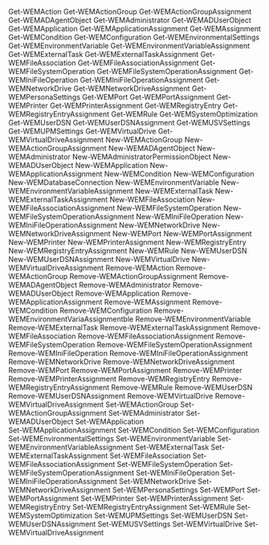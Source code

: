 Get-WEMAction
Get-WEMActionGroup
Get-WEMActionGroupAssignment
Get-WEMADAgentObject
Get-WEMAdministrator
Get-WEMADUserObject
Get-WEMApplication
Get-WEMApplicationAssignment
Get-WEMAssignment
Get-WEMCondition
Get-WEMConfiguration
Get-WEMEnvironmentalSettings
Get-WEMEnvironmentVariable
Get-WEMEnvironmentVariableAssignment
Get-WEMExternalTask
Get-WEMExternalTaskAssignment
Get-WEMFileAssociation
Get-WEMFileAssociationAssignment
Get-WEMFileSystemOperation
Get-WEMFileSystemOperationAssignment
Get-WEMIniFileOperation
Get-WEMIniFileOperationAssignment
Get-WEMNetworkDrive
Get-WEMNetworkDriveAssignment
Get-WEMPersonaSettings
Get-WEMPort
Get-WEMPortAssignment
Get-WEMPrinter
Get-WEMPrinterAssignment
Get-WEMRegistryEntry
Get-WEMRegistryEntryAssignment
Get-WEMRule
Get-WEMSystemOptimization
Get-WEMUserDSN
Get-WEMUserDSNAssignment
Get-WEMUSVSettings
Get-WEMUPMSettings
Get-WEMVirtualDrive
Get-WEMVirtualDriveAssignment
New-WEMActionGroup
New-WEMActionGroupAssignment
New-WEMADAgentObject
New-WEMAdministrator
New-WEMAdministratorPermissionObject
New-WEMADUserObject
New-WEMApplication
New-WEMApplicationAssignment
New-WEMCondition
New-WEMConfiguration
New-WEMDatabaseConnection
New-WEMEnvironmentVariable
New-WEMEnvironmentVariableAssignment
New-WEMExternalTask
New-WEMExternalTaskAssignment
New-WEMFileAssociation
New-WEMFileAssociationAssignment
New-WEMFileSystemOperation
New-WEMFileSystemOperationAssignment
New-WEMIniFileOperation
New-WEMIniFileOperationAssignment
New-WEMNetworkDrive
New-WEMNetworkDriveAssignment
New-WEMPort
New-WEMPortAssignment
New-WEMPrinter
New-WEMPrinterAssignment
New-WEMRegistryEntry
New-WEMRegistryEntryAssignment
New-WEMRule
New-WEMUserDSN
New-WEMUserDSNAssignment
New-WEMVirtualDrive
New-WEMVirtualDriveAssignment
Remove-WEMAction
Remove-WEMActionGroup
Remove-WEMActionGroupAssignment
Remove-WEMADAgentObject
Remove-WEMAdministrator
Remove-WEMADUserObject
Remove-WEMApplication
Remove-WEMApplicationAssignment
Remove-WEMAssignment
Remove-WEMCondition
Remove-WEMConfiguration
Remove-WEMEnvironmentVariaAssignmentble
Remove-WEMEnvironmentVariable
Remove-WEMExternalTask
Remove-WEMExternalTaskAssignment
Remove-WEMFileAssociation
Remove-WEMFileAssociationAssignment
Remove-WEMFileSystemOperation
Remove-WEMFileSystemOperationAssignment
Remove-WEMIniFileOperation
Remove-WEMIniFileOperationAssignment
Remove-WEMNetworkDrive
Remove-WEMNetworkDriveAssignment
Remove-WEMPort
Remove-WEMPortAssignment
Remove-WEMPrinter
Remove-WEMPrinterAssignment
Remove-WEMRegistryEntry
Remove-WEMRegistryEntryAssignment
Remove-WEMRule
Remove-WEMUserDSN
Remove-WEMUserDSNAssignment
Remove-WEMVirtualDrive
Remove-WEMVirtualDriveAssignment
Set-WEMActionGroup
Set-WEMActionGroupAssignment
Set-WEMAdministrator
Set-WEMADUserObject
Set-WEMApplication        
Set-WEMApplicationAssignment
Set-WEMCondition
Set-WEMConfiguration
Set-WEMEnvironmentalSettings
Set-WEMEnvironmentVariable
Set-WEMEnvironmentVariableAssignment
Set-WEMExternalTask
Set-WEMExternalTaskAssignment
Set-WEMFileAssociation
Set-WEMFileAssociationAssignment
Set-WEMFileSystemOperation
Set-WEMFileSystemOperationAssignment
Set-WEMIniFileOperation
Set-WEMIniFileOperationAssignment
Set-WEMNetworkDrive
Set-WEMNetworkDriveAssignment
Set-WEMPersonaSettings
Set-WEMPort
Set-WEMPortAssignment
Set-WEMPrinter
Set-WEMPrinterAssignment
Set-WEMRegistryEntry
Set-WEMRegistryEntryAssignment
Set-WEMRule
Set-WEMSystemOptimization
Set-WEMUPMSettings
Set-WEMUserDSN
Set-WEMUserDSNAssignment
Set-WEMUSVSettings
Set-WEMVirtualDrive
Set-WEMVirtualDriveAssignment
